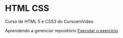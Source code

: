 # HTML CSS
 Curso de HTML 5 e CSS3 do CursoemVideo
 
 Aprendendo a gerenciar repositório
 <a href=" https://kiwill1.github.io/HTML-CSS/EXERCICIOS/desafio android/index.html">Executar o exercicio</a>